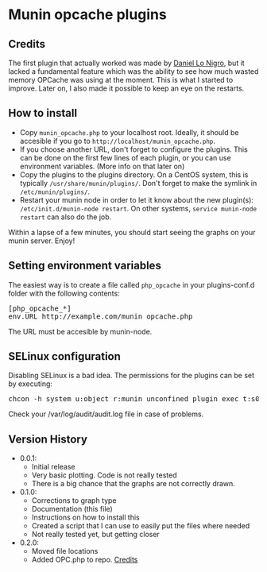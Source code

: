 Munin opcache plugins
===============

Credits
-----------

The first plugin that actually worked was made by [Daniel Lo Nigro](http://dan.cx/), but it lacked a fundamental feature which was the ability to see how much wasted memory OPCache was using at the moment. This is what I started to improve. Later on, I also made it possible to keep an eye on the restarts.

How to install
-----------

* Copy <code>munin_opcache.php</code> to your localhost root. Ideally, it should be accesible if you go to <code>http://localhost/munin_opcache.php</code>.
* If you choose another URL, don't forget to configure the plugins. This can be done on the first few lines of each plugin, or you can use environment variables. (More info on that later on)
* Copy the plugins to the plugins directory. On a CentOS system, this is typically <code>/usr/share/munin/plugins/</code>. Don't forget to make the symlink in <code>/etc/munin/plugins/</code>.
* Restart your munin node in order to let it know about the new plugin(s): <code>/etc/init.d/munin-node restart</code>. On other systems, <code>service munin-node restart</code> can also do the job. 

Within a lapse of a few minutes, you should start seeing the graphs on your munin server. Enjoy!

Setting environment variables
--------------

The easiest way is to create a file called <code>php_opcache</code> in your plugins-conf.d folder with the following contents:
<pre>
[php_opcache_*]
env.URL http://example.com/munin_opcache.php
</pre>

The URL must be accesible by munin-node. 

SELinux configuration
----------------

Disabling SELinux is a bad idea. The permissions for the plugins can be set by executing:
<pre>
chcon -h system_u:object_r:munin_unconfined_plugin_exec_t:s0 /usr/share/munin/plugins/php_opcache_*
</pre>

Check your /var/log/audit/audit.log file in case of problems.

Version History
-------------

* 0.0.1: 
	* Initial release
	* Very basic plotting. Code is not really tested
	* There is a big chance that the graphs are not correctly drawn.
* 0.1.0:
	* Corrections to graph type
	* Documentation (this file)
	* Instructions on how to install this
	* Created a script that I can use to easily put the files where needed
	* Not really tested yet, but getting closer
* 0.2.0:
	* Moved file locations
	* Added OPC.php to repo. [Credits](https://gist.github.com/n1xim/6377328)
